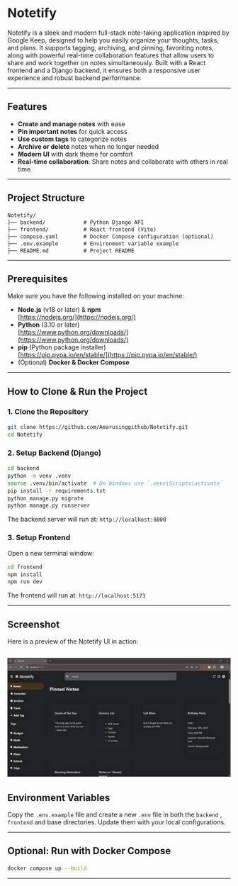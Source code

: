 # Notetify

Notetify is a sleek and modern full-stack note-taking application inspired by Google Keep, designed to help you easily organize your thoughts, tasks, and plans. It supports tagging, archiving, and pinning, favoriting notes, along with powerful real-time collaboration features that allow users to share and work together on notes simultaneously. Built with a React frontend and a Django backend, it ensures both a responsive user experience and robust backend performance.

---

## Features

- **Create and manage notes** with ease
- **Pin important notes** for quick access
- **Use custom tags** to categorize notes
- **Archive or delete** notes when no longer needed
- **Modern UI** with dark theme for comfort
- **Real-time collaboration**: Share notes and collaborate with others in real time

---

## Project Structure

```
Notetify/
├── backend/            # Python Django API
├── frontend/           # React frontend (Vite)
├── compose.yaml        # Docker Compose configuration (optional)
├── .env.example        # Environment variable example
├── README.md           # Project README
```

---

## Prerequisites

Make sure you have the following installed on your machine:

- **Node.js** (v18 or later) & **npm**\
  [https://nodejs.org/](https://nodejs.org/)
- **Python** (3.10 or later)\
  [https://www.python.org/downloads/](https://www.python.org/downloads/)
- **pip** (Python package installer)\
  [https://pip.pypa.io/en/stable/](https://pip.pypa.io/en/stable/)
- (Optional) **Docker & Docker Compose**

---

## How to Clone & Run the Project

### 1. Clone the Repository

```bash
git clone https://github.com/Amarusinggithub/Notetify.git
cd Notetify
```

### 2. Setup Backend (Django)

```bash
cd backend
python -m venv .venv
source .venv/bin/activate  # On Windows use `.venv\Scripts\activate`
pip install -r requirements.txt
python manage.py migrate
python manage.py runserver
```

The backend server will run at: `http://localhost:8000`

### 3. Setup Frontend

Open a new terminal window:

```bash
cd frontend
npm install
npm run dev
```

The frontend will run at: `http://localhost:5173`

---

## Screenshot

Here is a preview of the Notetify UI in action:

![Notetify UI](./screenshots/notetify_ui.png)
---

## Environment Variables

Copy the `.env.example` file and create a new `.env` file in both the `backend` , `frontend` and  base  directories. Update them with your local configurations.

---

## Optional: Run with Docker Compose

```bash
docker compose up --build
```

---








